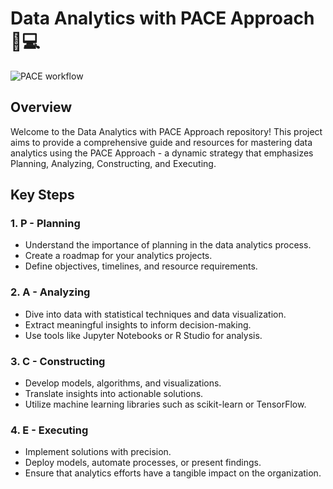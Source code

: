 # Data Analytics with PACE Approach 🚀💻

![PACE workflow](https://github.com/anurashikvk/Data-Analytics-Mastery---PACE-Strategy-/assets/134492695/db0fef46-4990-4577-aba5-9fa24be8cf4d)


## Overview

Welcome to the Data Analytics with PACE Approach repository! This project aims to provide a comprehensive guide and resources for mastering data analytics using the PACE Approach - a dynamic strategy that emphasizes Planning, Analyzing, Constructing, and Executing.

## Key Steps

### 1. **P - Planning**
- Understand the importance of planning in the data analytics process.
- Create a roadmap for your analytics projects.
- Define objectives, timelines, and resource requirements.

### 2. **A - Analyzing**
- Dive into data with statistical techniques and data visualization.
- Extract meaningful insights to inform decision-making.
- Use tools like Jupyter Notebooks or R Studio for analysis.

### 3. **C - Constructing**
- Develop models, algorithms, and visualizations.
- Translate insights into actionable solutions.
- Utilize machine learning libraries such as scikit-learn or TensorFlow.

### 4. **E - Executing**
- Implement solutions with precision.
- Deploy models, automate processes, or present findings.
- Ensure that analytics efforts have a tangible impact on the organization.
